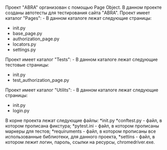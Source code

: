 Проект "ABRA" организован с помощью Page Object. В данном проекте созданы автотесты для тестирования сайта "ABRA". Проект имеет каталог "Pages": - В данном каталоге лежат следующие страницы:

* init.py
* base_page.py
* authorization_page.py
* locators.py
* settings.py

Проект имеет каталог "Tests": - В данном каталоге лежат следующие тестовые страницы:

* init.py
* test_authorization_page.py

Проект имеет каталог "Utilits": - В данном каталоге лежат следующие страницы:

* init.py
* login.py

В корне проекта лежат следующие файлы: *init.py *conftest.py - файл, в котором прописана фикстура; *pytest.ini - файл, в котором прописаны маркеры для тестов; *requiruments - файл, в котором прописаны все использованные библиотеки, для данного проекта, *settins - файл, в котором лежит логин, пароль, ссылки на ресурсы, chromedriver.exe.
